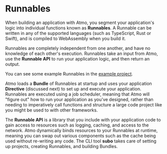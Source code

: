 # Runnables

When building an application with Atmo, you segment your application's logic into individual functions known as **Runnables**. A Runnable can be written in any of the supported languages \(such as TypeScript, Rust or Swift\), and is compiled to WebAssembly when you build it.

Runnables are completely independent from one another, and have no knowledge of each other's execution. Runnables take an input from Atmo, use the **Runnable API** to run your application logic, and then return an output.

You can see some example Runnables in the [example project](https://github.com/suborbital/atmo/tree/main/example-project).

Atmo loads a **Bundle** of Runnables at startup and uses your application **Directive** \(discussed next\) to set up and execute your application. Runnables are executed using a job scheduler, meaning that Atmo will "figure out" how to run your application as you've designed, rather than needing to imperatively call functions and structure a large code project like you might be used to with other frameworks.

The **Runnable API** is a library that you include with your application code to gain access to resources such as logging, caching, and access to the network. Atmo dynamically binds resources to your Runnables at runtime, meaning you can swap out various components such as the cache being used without re-writing any code. The CLI tool **subo** takes care of setting up projects, creating Runnables, and building Bundles.

